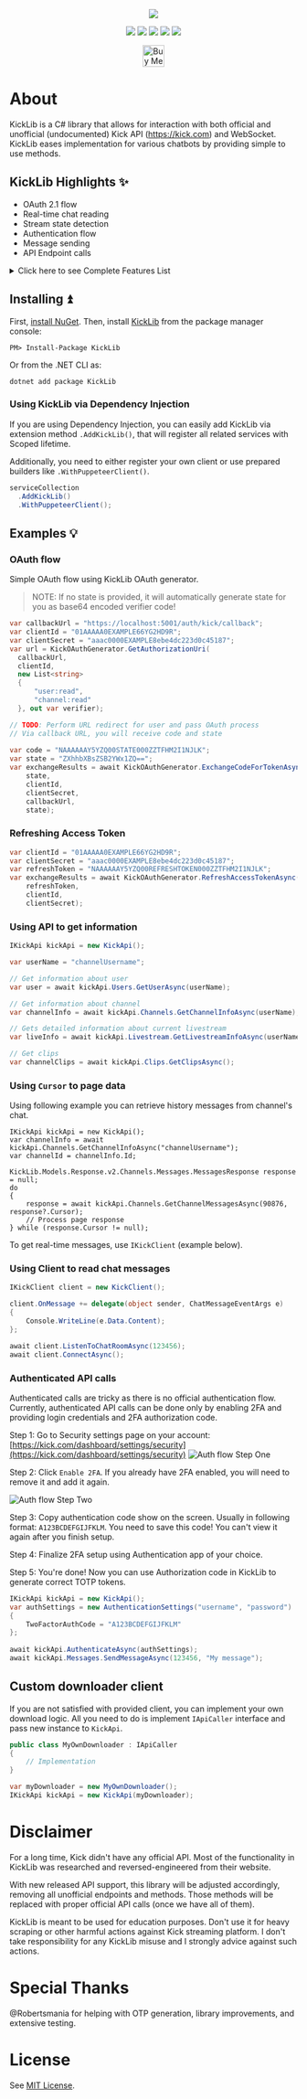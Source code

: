<p align="center"> 
<img src="KickLibLogo.png" style="max-height: 300px;">
</p>

<p align="center">
<a href="https://www.microsoft.com/net"><img src="https://img.shields.io/badge/-.NET%208.0-blueviolet" style="max-height: 300px;"></a>
<img src="https://img.shields.io/badge/Platform-.NET-lightgrey.svg" style="max-height: 300px;">
<a href="https://discord.gg/fPRXy57WrS"><img src="https://img.shields.io/badge/Discord-KickLib-green.svg" style="max-height: 300px;"></a>
<a href="https://github.com/Bukk94/KickLib/blob/master/LICENSE"><img src="https://img.shields.io/badge/License-MIT-yellow.svg" style="max-height: 300px;"></a>
<a href="https://www.nuget.org/packages/KickLib"><img src="https://img.shields.io/nuget/dt/KickLib?label=NuGet&color=orange" style="max-height: 300px;"></a>
</p>

<p align="center">
  <a href='https://ko-fi.com/fusedchat' target='_blank'>
  <img height='30' style='border:0;height:38px;' src='https://storage.ko-fi.com/cdn/brandasset/v2/support_me_on_kofi_blue.png' border='0' alt='Buy Me a Coffee at ko-fi.com' />
</a>

# About

KickLib is a C# library that allows for interaction with both official and unofficial (undocumented) Kick API (https://kick.com) 
 and WebSocket. KickLib eases implementation for various chatbots by providing simple to use methods.

## KickLib Highlights ✨

* OAuth 2.1 flow
* Real-time chat reading
* Stream state detection
* Authentication flow
* Message sending
* API Endpoint calls

<details>
<summary>Click here to see Complete Features List</summary>

### Client
* Reading Chatroom events
  * New message received
  * Message deleted
  * User banned / unbanned
  * New subscriptions
  * Subscriptions gifts
  * Stream host changes
  * New pinned message
  * Pinned message deleted
* Reading Channel events 
  * Followers status updated
  * Stream state detection
  * Gifts leaderboards updated

### API
* Categories
  * Get all main (root) categories
  * Get specific main category
  * Get top categories
  * Get sub-categories (paged)
  * Get all sub-categories (list all)
  * Get specific sub-category
  * Get subcategory clips (paged)
* Clips
  * Get all Kick clips
  * Get clip information
  * Download clip
* Channels
  * Get messages
  * Get channel information
  * Get channel chatroom information
  * Get channel chatroom rules
  * Get channel polls
  * Get channel clips
  * Get channel links
  * Get channel videos
  * Get channel latest video
  * Get channel leaderboards
  * Get latest subscriber (Requires Authentication)
  * Get followers count
* Emotes
  * Get channel emotes
* Livestreams
  * Is streamer live?
  * Get livestream information 
* Message
  * Send message to chatroom (Requires Authentication)
* Users
  * Get user information
* Videos
  * Get video
</details>

## Installing ⏫

First, [install NuGet](http://docs.nuget.org/docs/start-here/installing-nuget). 
Then, install [KickLib](https://www.nuget.org/packages/KickLib) from the package manager console:

```
PM> Install-Package KickLib
```
Or from the .NET CLI as:
```
dotnet add package KickLib
```

### Using KickLib via Dependency Injection

If you are using Dependency Injection, you can easily add KickLib via extension method 
`.AddKickLib()`, that will register all related services with Scoped lifetime.

Additionally, you need to either register your own client or use prepared builders like `.WithPuppeteerClient()`.

```csharp
serviceCollection
  .AddKickLib()
  .WithPuppeteerClient();
```

## Examples 💡

### OAuth flow

Simple OAuth flow using KickLib OAuth generator.

> NOTE: If no state is provided, it will automatically generate state for you as base64 encoded verifier code! 

```csharp
var callbackUrl = "https://localhost:5001/auth/kick/callback"; 
var clientId = "01AAAAA0EXAMPLE66YG2HD9R";
var clientSecret = "aaac0000EXAMPLE8ebe4dc223d0c45187";
var url = KickOAuthGenerator.GetAuthorizationUri(
  callbackUrl, 
  clientId, 
  new List<string>
  {
      "user:read",
      "channel:read"
  }, out var verifier);

// TODO: Perform URL redirect for user and pass OAuth process
// Via callback URL, you will receive code and state
 
var code = "NAAAAAAY5YZQ00STATE000ZZTFHM2I1NJLK";
var state = "ZXhhbXBsZSB2YWx1ZQ=="; 
var exchangeResults = await KickOAuthGenerator.ExchangeCodeForTokenAsync(
    state,
    clientId,
    clientSecret,
    callbackUrl,
    state);
```

### Refreshing Access Token

```csharp
var clientId = "01AAAAA0EXAMPLE66YG2HD9R";
var clientSecret = "aaac0000EXAMPLE8ebe4dc223d0c45187";
var refreshToken = "NAAAAAAY5YZQ00REFRESHTOKEN000ZZTFHM2I1NJLK";
var exchangeResults = await KickOAuthGenerator.RefreshAccessTokenAsync(
    refreshToken,
    clientId,
    clientSecret);
```
  
### Using API to get information
```csharp
IKickApi kickApi = new KickApi();

var userName = "channelUsername";

// Get information about user
var user = await kickApi.Users.GetUserAsync(userName);

// Get information about channel
var channelInfo = await kickApi.Channels.GetChannelInfoAsync(userName);

// Gets detailed information about current livestream
var liveInfo = await kickApi.Livestream.GetLivestreamInfoAsync(userName);

// Get clips
var channelClips = await kickApi.Clips.GetClipsAsync();
```

### Using `Cursor` to page data

Using following example you can retrieve history messages from channel's chat.
```
IKickApi kickApi = new KickApi();
var channelInfo = await kickApi.Channels.GetChannelInfoAsync("channelUsername");
var channelId = channelInfo.Id;

KickLib.Models.Response.v2.Channels.Messages.MessagesResponse response = null;
do
{
    response = await kickApi.Channels.GetChannelMessagesAsync(90876, response?.Cursor);
    // Process page response
} while (response.Cursor != null);
```

To get real-time messages, use `IKickClient` (example below).

### Using Client to read chat messages

```csharp
IKickClient client = new KickClient();

client.OnMessage += delegate(object sender, ChatMessageEventArgs e)
{
    Console.WriteLine(e.Data.Content);
};

await client.ListenToChatRoomAsync(123456);
await client.ConnectAsync();
```

### Authenticated API calls

Authenticated calls are tricky as there is no official authentication flow. 
Currently, authenticated API calls can be done only by enabling 2FA and providing
login credentials and 2FA authorization code.

Step 1: Go to Security settings page on your account:
[https://kick.com/dashboard/settings/security](https://kick.com/dashboard/settings/security)
![Auth flow Step One](auth_setup1.png)

Step 2: Click `Enable 2FA`. If you already have 2FA enabled, you will need to remove it and add it again.

![Auth flow Step Two](auth_setup2.png)

Step 3: Copy authentication code show on the screen. Usually in following format:
`A123BCDEFGIJFKLM`. You need to save this code! You can't view it again after you finish setup.

Step 4: Finalize 2FA setup using Authentication app of your choice.

Step 5: You're done! Now you can use Authorization code in KickLib to generate correct TOTP tokens.

```csharp
IKickApi kickApi = new KickApi();
var authSettings = new AuthenticationSettings("username", "password")
{
    TwoFactorAuthCode = "A123BCDEFGIJFKLM"
};
    
await kickApi.AuthenticateAsync(authSettings);
await kickApi.Messages.SendMessageAsync(123456, "My message");
```

## Custom downloader client

If you are not satisfied with provided client, you can implement your own download logic. 
All you need to do is implement `IApiCaller` interface and pass new instance to `KickApi`.

```csharp
public class MyOwnDownloader : IApiCaller 
{
    // Implementation
}
```
```csharp
var myDownloader = new MyOwnDownloader();
IKickApi kickApi = new KickApi(myDownloader);
```

# Disclaimer

For a long time, Kick didn't have any official API.
Most of the functionality in KickLib was researched and reversed-engineered from their website.

With new released API support, this library will be adjusted accordingly, removing all unofficial endpoints and methods.
Those methods will be replaced with proper official API calls (once we have all of them).

KickLib is meant to be used for education purposes. Don't use it for heavy scraping or other harmful actions against
Kick streaming platform. I don't take responsibility for any KickLib misuse and I strongly advice against such actions.

# Special Thanks

@Robertsmania for helping with OTP generation, library improvements, and extensive testing.

# License

See [MIT License](LICENSE).